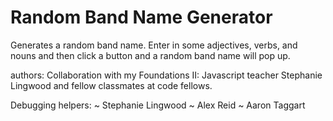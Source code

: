 # Random Band Name Generator

Generates a random band name. Enter in some adjectives, verbs, and nouns and then click a button and a random band name will pop up.

authors: Collaboration with my Foundations II: Javascript teacher Stephanie Lingwood and fellow classmates at code fellows.

Debugging helpers:
~ Stephanie Lingwood
~ Alex Reid
~ Aaron Taggart 

